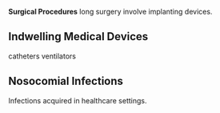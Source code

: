**Surgical Procedures**
long surgery
involve implanting devices.
## Indwelling Medical Devices
catheters 
ventilators

## Nosocomial Infections
Infections acquired in healthcare settings.
